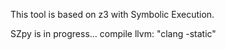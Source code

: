 This tool is based on z3 with Symbolic Execution. 


SZpy is in progress...
compile llvm: "clang -static"

